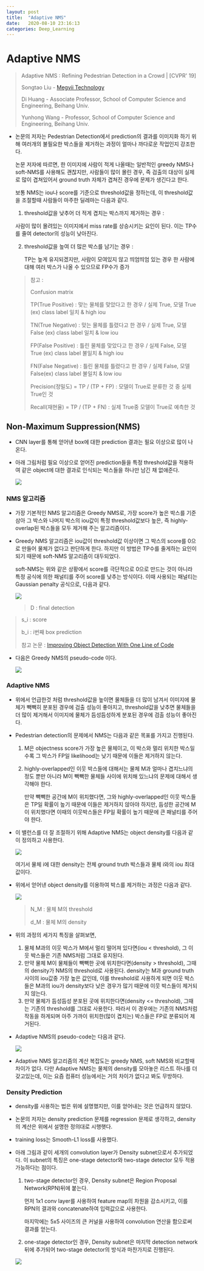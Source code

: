 ```yaml
---
layout: post
title:  "Adaptive NMS"
date:   2020-08-10 23:16:13
categories: Deep_Learning
---
```




# Adaptive NMS

> Adaptive NMS : Refining Pedestrian Detection in a Crowd | [CVPR' 19]
>
> Songtao Liu - [Megvii Technology](https://www.google.com/search?source=hp&ei=5jExX-WdJJe7wAPsjb3ABQ&q=Megvii+Technology&oq=Megvii+Technology&gs_lcp=CgZwc3ktYWIQAzICCAAyAggAMgQIABAeMgQIABAeMgQIABAeMgQIABAeMgQIABAeMgQIABAeMgQIABAeMgQIABAeUPwBWPwBYNsDaABwAHgAgAGPAYgBjwGSAQMwLjGYAQCgAQKgAQGqAQdnd3Mtd2l6&sclient=psy-ab&ved=0ahUKEwjlqLO9xpDrAhWXHXAKHexGD1gQ4dUDCAc&uact=5)
>
> Di Huang - Associate Professor, School of Computer Science and Engineering, Beihang Univ.
>
> Yunhong Wang - Professor, School of Computer Science and Engineering, Beihang Univ.

- 논문의 저자는 Pedestrian Detection에서 prediction의 결과를 이미지화 하기 위해 여러개의 불필요한 박스들을 제거하는 과정이 얼마나 까다로운 작업인지 강조한다.

  논문 저자에 따르면, 한 이미지에 사람이 적게 나올때는 일반적인 greedy NMS나 soft-NMS를 사용해도 괜찮지만, 사람들이 많이 몰린 경우, 즉 검출의 대상이 실제로 많이 겹쳐있어서 ground truth 자체가 겹쳐진 경우에 문제가 생긴다고 한다.

  보통 NMS는 iou나 score를 기준으로 threshold값을 정하는데, 이 threshold값을 조절할때 사람들이 마주한 딜레마는 다음과 같다.

  1.  threshold값을 낮추어 더 적게 겹치는 박스까지 제거하는 경우 : 

     사람이 많이 몰려있는 이미지에서 miss rate를 상승시키는 요인이 된다. 이는 TP수를 줄여 detector의 성능이 낮아진다.

  2. threshold값을 높여 더 많은 박스를 남기는 경우 : 

     TP는 높게 유지되겠지만, 사람이 모여있지 않고 띄엄띄엄 있는 경우 한 사람에 대해 여러 박스가 나올 수 있으므로 FP수가 증가

  > 참고 : 
  >
  > Confusion matrix
  >
  > TP(True Positive) : 맞는 물체를 맞았다고 한 경우 / 실제 True, 모델 True (ex) class label 일치 & high iou
  >
  > TN(True Negative) : 맞는 물체를 틀렸다고 한 경우 / 실제 True, 모델 False (ex) class label 일치 & low iou
  >
  > FP(False Positive) : 틀린 물체를 맞았다고 한 경우 / 실제 False, 모델 True (ex) class label 불일치 & high iou
  >
  > FN(False Negative) : 틀린 물체를 틀렸다고 한 경우 / 실제 False, 모델 False(ex) class label 불일치 & low iou
  >
  > Precision(정밀도) = TP / (TP + FP) : 모델이 True로 분류한 것 중 실제 True인 것
  >
  > Recall(재현율) = TP / (TP + FN) : 실제 True중 모델이 True로 예측한 것 



## Non-Maximum Suppression(NMS)

- CNN layer를 통해 얻어낸 box에 대한 prediction 결과는 필요 이상으로 많이 나온다.

- 아래 그림처럼 필요 이상으로 얻어진 prediction들을 특정 threshold값을 적용하여 같은 object에 대한 결과로 인식되는 박스들을 하나만 남긴 채 없애준다.

  ![](https://raw.githubusercontent.com/Jonsuff/jonnote/master/images/adaptiveNMS/nms_img.png)



### NMS 알고리즘

- 가장 기본적인 NMS 알고리즘은 Greedy NMS로, 가장 score가 높은 박스를 기준삼아 그 박스와 나머지 박스의 iou값이 특정 threshold값보다 높은, 즉 highly-overlap된 박스들을 모두 제거해 주는 알고리즘이다.

- Greedy NMS 알고리즘은 iou값이 threshold값 이상이면 그 박스의 score를 0으로 만들어 물체가 없다고 판단하게 한다. 하지만 이 방법은 TP수를 줄게하는 요인이 되기 때문에 soft-NMS 알고리즘이 대두되었다.

  soft-NMS는 위와 같은 상황에서 score를 극단적으로 0으로 만드는 것이 아니라 특정 공식에 의한 패널티를 주어 score를 낮추는 방식이다. 이때 사용되는 패널티는 Gaussian penalty 공식으로, 다음과 같다.
  
  ![](https://raw.githubusercontent.com/Jonsuff/jonnote/master/images/adaptiveNMS/gaussian_penalty.png)
  
  > D : final detection
  >
> s_i : score
  >
  > b_i : i번째 box prediction
  >
  > 참고 논문 : [Improving Object Detection With One Line of Code](https://arxiv.org/pdf/1704.04503.pdf)
  
- 다음은 Greedy NMS의 pseudo-code 이다.

  ![](https://raw.githubusercontent.com/Jonsuff/jonnote/master/images/adaptiveNMS/NMS_pseudo.png)



### Adaptive NMS

- 위에서 언급한것 처럼 threshold값을 높이면 물체들을 더 많이 남겨서 이미지에 물체가 빽빽히 분포된 경우에 검출 성능이 좋아지고, threshold값을 낮추면 물체들을 더 많이 제거해서 이미지에 물체가 듬성듬성하게 분포된 경우에 검출 성능이 좋아진다. 

- Pedestrian detection의 문제에서 NMS는 다음과 같은 목표를 가지고 진행된다.

  1. M은 objectness score가 가장 높은 물체이고, 이 박스와 멀리 위치한 박스일수록 그 박스가 FP일 likelihood는 낮기 때문에 이들은 제거하지 않는다.

  2. highly-overlapped인 이웃 박스들에 대해서는 물체 M과 얼마나 겹치느냐의 정도 뿐만 아니라 M이 빽빽한 물체들 사이에 위치해 있느냐의 문제에 대해서 생각해야 한다.

     만약 빽빽한 공간에 M이 위치했다면, 그와 highly-overlapped인 이웃 박스들은 TP일 확률이 높기 때문에 이들은 제거하지 않아야 하지만, 듬성한 공간에 M이 위치했다면 이때의 이웃박스들은 FP일 확률이 높기 때문에 큰 패널티를 주어야 한다.

- 이 밸런스를 더 잘 조절하기 위해 Adaptive NMS는 object density를 다음과 같이 정의하고 사용한다.
  
  ![](https://raw.githubusercontent.com/Jonsuff/jonnote/master/images/adaptiveNMS/density_function.png)
  
  여기서 물체 i에 대한 density는 전체 ground truth 박스들과 물체 i와의 iou 최대값이다. 
  
- 위에서 얻어낸 object density를 이용하여 박스를 제거하는 과정은 다음과 같다.
  
  ![](https://raw.githubusercontent.com/Jonsuff/jonnote/master/images/adaptiveNMS/pruning_step.png)
  
  > N_M : 물체 M의 threshold
  >
  > d_M : 물체 M의 density
  
- 위의 과정의 세가지 특징을 살펴보면,

  1. 물체 M과의 이웃 박스가 M에서 멀리 떨어져 있다면(iou < threshold), 그 이웃 박스들은 기존 NMS처럼 그대로 유지된다.
  2. 만약 물체 M이 물체들이 빽빽한 곳에 위치한다면(density > threshold), 그때의 density가 NMS의 threshold로 사용된다. density는 M과 ground truth 사이의 iou값중 가장 높은 값인데, 이를 threshold로 사용하게 되면 이웃 박스들은 M과의 iou가 density보다 낮은 경우가 많기 때문에 이웃 박스들이 제거되지 않는다.
  3. 만약 물체가 듬성듬성 분포된 곳에 위치한다면(density <= threshold), 그때는 기존의 threshold를 그대로 사용한다. 따라서 이 경우에는 기존의 NMS처럼 작동을 하게되며 아주 가까이 위치한(많이 겹치는) 박스들은 FP로 분류되어 제거된다.

- Adaptive NMS의 pseudo-code는 다음과 같다.

  ![](https://raw.githubusercontent.com/Jonsuff/jonnote/master/images/adaptiveNMS/Adaptive_NMS_pseudo.png)

- Adaptive NMS 알고리즘의 계산 복잡도는 greedy NMS, soft NMS와 비교할때 차이가 없다. 다만 Adaptive NMS는 물체의 density를 모아놓은 리스트 하나를 더 갖고있는데, 이는 요즘 컴퓨터 성능에서는 거의 차이가 없다고 봐도 무방하다. 



### Density Prediction

- density를 사용하는 법은 위에 설명했지만, 이를 얻어내는 것은 언급하지 않았다.

- 논문의 저자는 density prediction 문제를 regression 문제로 생각하고, density의 계산은 위에서 설명한 정의대로 시행햇다.

- training loss는 Smooth-L1 loss를 사용했다.

- 아래 그림과 같이 세개의 convolution layer가 Density subnet으로서 추가되었다. 이 subnet의 특징은 one-stage detector와 two-stage detector 모두 적용 가능하다는 점이다.

  1. two-stage detector인 경우, Density subnet은 Region Proposal Network(RPN)뒤에 붙는다.

     먼저 1x1 conv layer를 사용하여 feature map의 차원을 감소시키고, 이를 RPN의 결과와 concatenate하여 입력값으로 사용한다.

     마지막에는 5x5 사이즈의 큰 커널을 사용하여 convolution 연산을 함으로써 결과를 얻는다.

  2. one-stage detector인 경우, Density subnet은 마지막 detection network 뒤에 추가되어 two-stage detector의 방식과 마찬가지로 진행된다.

  ![](https://raw.githubusercontent.com/Jonsuff/jonnote/master/images/adaptiveNMS/density_subnet.png)

